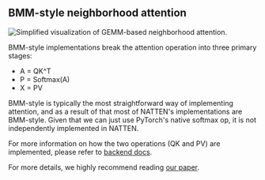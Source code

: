 ## BMM-style neighborhood attention

<picture>
  <source media="(prefers-color-scheme: dark)" srcset="../assets/batched_gemm_na_dark.png">
  <img alt="Simplified visualization of GEMM-based neighborhood attention." src="../asserts/batched_gemm_na_light.png" />
</picture>


BMM-style implementations break the attention operation into three primary stages:

* A = QK^T
* P = Softmax(A)
* X = PV

BMM-style is typically the most straightforward way of implementing attention, and as a result of that
most of NATTEN's implementations are BMM-style.
Given that we can just use PyTorch's native softmax op, it is not independently implemented in NATTEN.

For more information on how the two operations (QK and PV) are implemented, please refer to [backend docs](../backend.md).

For more details, we highly recommend reading [our paper](https://arxiv.org/abs/2403.04690).
